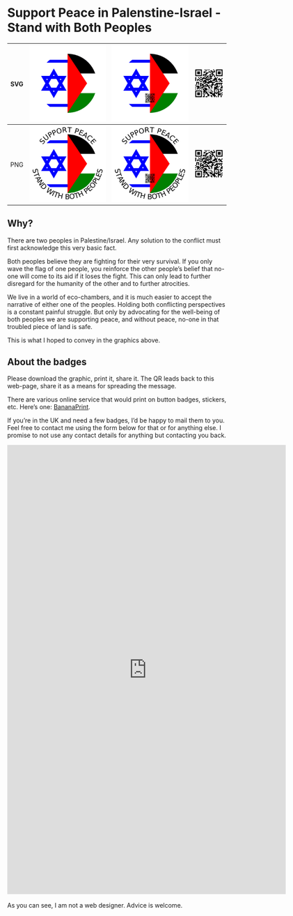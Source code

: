 # Support Peace in Palenstine-Israel - Stand with Both Peoples

| SVG | ![Badge One](badge_1.svg) | ![Badge Two](badge_2.svg) |  ![QR to Self](qr-to-self.svg) |
|--|--|--|--|
| PNG | ![Badge One](badge_1.png) | ![Badge Two](badge_2.png) |  ![QR to Self](qr-to-self.png) |

## Why?

There are two peoples in Palestine/Israel. Any solution to the conflict must first acknowledge this very basic fact.

Both peoples believe they are fighting for their very survival. If you only wave the flag of one people, you reinforce the other people’s belief that no-one will come to its aid if it loses the fight. This can only lead to further disregard for the humanity of the other and to further atrocities.

We live in a world of eco-chambers, and it is much easier to accept the narrative of either one of the peoples. Holding both conflicting perspectives is a constant painful struggle. But only by advocating for the well-being of both peoples we are supporting peace, and without peace, no-one in that troubled piece of land is safe.

This is what I hoped to convey in the graphics above.

## About the badges

Please download the graphic, print it, share it. The QR leads back to this web-page, share it as a means for spreading the message.

There are various online service that would print on button badges, stickers, etc. Here’s one: [BananaPrint](https://www.banana-print.co.uk/button-badges/).

If you’re in the UK and need a few badges, I’d be happy to mail them to you. Feel free to contact me using the form below for that or for anything else. I promise to not use any contact details for anything but contacting you back. 

<iframe src="https://docs.google.com/forms/d/e/1FAIpQLSeYX5rmX3K-P-uDJJELuiWgha62kJdZhr7Fd6J9S8D9omRJmQ/viewform?embedded=true" width="640" height="1031" frameborder="0" marginheight="0" marginwidth="0">Loading…</iframe>

As you can see, I am not a web designer.  Advice is welcome.
